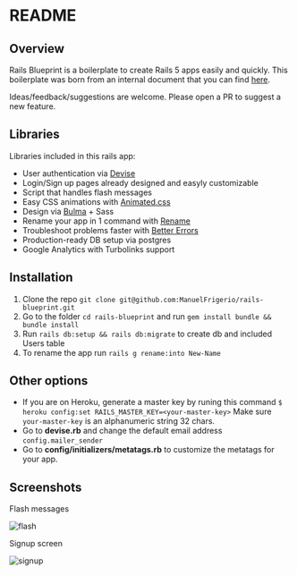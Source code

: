 # README

## Overview
Rails Blueprint is a boilerplate to create Rails 5 apps easily and quickly.
This boilerplate was born from an internal document that you can find [here](https://www.notion.so/maitre/Rails-5-App-Setup-Blueprint-d8b70c50d62f4bf5a4607ee7a7b994ac).

Ideas/feedback/suggestions are welcome. Please open a PR to suggest a new feature.

## Libraries
Libraries included in this rails app:
* User authentication via [Devise](https://github.com/plataformatec/devise)
* Login/Sign up pages already designed and easyly customizable
* Script that handles flash messages
* Easy CSS animations with [Animated.css](https://daneden.github.io/animate.css/)
* Design via [Bulma](https://bulma.io/) + Sass
* Rename your app in 1 command with [Rename](https://github.com/morshedalam/rename)
* Troubleshoot problems faster with [Better Errors](https://github.com/BetterErrors/better_errors)
* Production-ready DB setup via postgres
* Google Analytics with Turbolinks support

## Installation
1. Clone the repo `git clone git@github.com:ManuelFrigerio/rails-blueprint.git`
2. Go to the folder `cd rails-blueprint` and run `gem install bundle && bundle install`
3. Run `rails db:setup && rails db:migrate` to create db and included Users table
4. To rename the app run `rails g rename:into New-Name`

## Other options
* If you are on Heroku, generate a master key by runing this command `$ heroku config:set RAILS_MASTER_KEY=<your-master-key>` Make sure `your-master-key` is an alphanumeric string 32 chars.
* Go to **devise.rb** and change the default email address `config.mailer_sender`
* Go to **config/initializers/metatags.rb** to customize the metatags for your app.
  
## Screenshots

Flash messages

![flash](http://g.recordit.co/a10vtjKgBA.gif)

Signup screen

![signup](https://quicknote-images.s3.amazonaws.com/images/1540900091320-%20ReferralHero%2520%2520%2520Results%2520driven%2520referral%2520software%2520for%2520SaaS%2520companies%2520.png)
